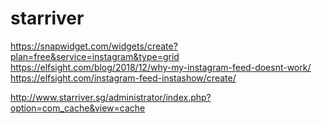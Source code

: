 # starriver

https://snapwidget.com/widgets/create?plan=free&service=instagram&type=grid
https://elfsight.com/blog/2018/12/why-my-instagram-feed-doesnt-work/
https://elfsight.com/instagram-feed-instashow/create/

http://www.starriver.sg/administrator/index.php?option=com_cache&view=cache
